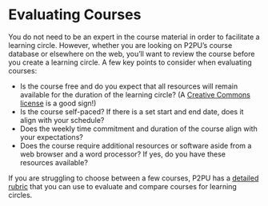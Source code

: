 # Evaluating Courses

You do not need to be an expert in the course material in order to facilitate a learning circle. However, whether you are looking on P2PU’s course database or elsewhere on the web, you’ll want to review the course before you create a learning circle. A few key points to consider when evaluating courses:

* Is the course free and do you expect that all resources will remain available for the duration of the learning circle? \(A [Creative Commons license](https://creativecommons.org/licenses/) is a good sign!\)
* Is the course self-paced? If there is a set start and end date, does it align with your schedule?
* Does the weekly time commitment and duration of the course align with your expectations?
* Does the course require additional resources or software aside from a web browser and a word processor? If yes, do you have these resources available?

If you are struggling to choose between a few courses, P2PU has a [detailed rubric](https://community.p2pu.org/t/what-to-look-for-in-a-course/2756) that you can use to evaluate and compare courses for learning circles.

